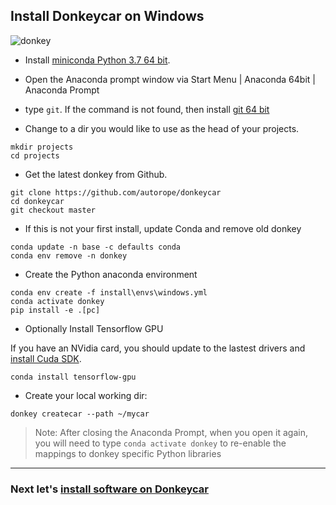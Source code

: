 ## Install Donkeycar on Windows

![donkey](/assets/logos/windows_logo.png)

* Install [miniconda Python 3.7 64 bit](https://conda.io/miniconda.html).

* Open the Anaconda prompt window via Start Menu | Anaconda 64bit | Anaconda Prompt

* type `git`. If the command is not found, then install [git 64 bit](https://git-scm.com/download/win)


* Change to a dir you would like to use as the head of your projects.

```
mkdir projects
cd projects
```

* Get the latest donkey from Github.

```
git clone https://github.com/autorope/donkeycar
cd donkeycar
git checkout master
```

* If this is not your first install, update Conda and remove old donkey
```
conda update -n base -c defaults conda
conda env remove -n donkey
```

* Create the Python anaconda environment

```
conda env create -f install\envs\windows.yml
conda activate donkey
pip install -e .[pc]
```

* Optionally Install Tensorflow GPU

If you have an NVidia card, you should update to the lastest drivers and [install Cuda SDK](https://www.tensorflow.org/install/gpu#windows_setup). 

```
conda install tensorflow-gpu
```

* Create your local working dir:

```
donkey createcar --path ~/mycar
```

> Note: After closing the Anaconda Prompt, when you open it again, you will need to 
> type ```conda activate donkey``` to re-enable the mappings to donkey specific 
> Python libraries

----

### Next let's [install software on Donkeycar](/guide/install_software/#step-2-install-software-on-donkeycar)